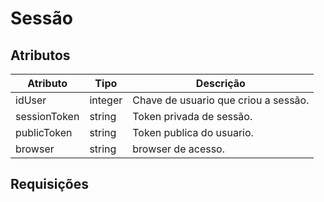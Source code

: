 # Sessão

## Atributos

| Atributo     | Tipo    | Descrição                            |
| ------------ | ------- | ------------------------------------ |
| idUser       | integer | Chave de usuario que criou a sessão. |
| sessionToken | string  | Token privada de sessão.             |
| publicToken  | string  | Token publica do usuario.            |
| browser      | string  | browser de acesso.                   |

## Requisições 

